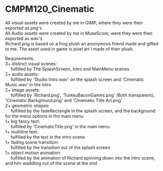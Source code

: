 # CMPM120_Cinematic
All visual assets were created by me in GIMP, where they were then exported as png's <br />
All Audio assets were created by me in MuseScore, were they were then exported as wav's <br />
Richard.png is based on a frog plush an anonymous friend made and gifted to me. The asset used in game is pixel art I made of their plush.
<br />

Requirements: <br />
3+ distinct visual scenes: <br />
&emsp; fulfilled by The SplashScreen, Intro and MainMenu scenes <br />
2+ audio assets: <br />
&emsp; fulfilled by 'Studio Intro.wav' on the splash screen and 'Cinematic Music.wav' in the intro <br />
2+ image assets: <br />
&emsp; fulfilled by 'Richard.png', 'TurkeuBaconGames.png' (Both transparent), 'Cinematic Background.png' and 'Cinematic Title Art.png' <br />
2+ geometric shapes: <br />
&emsp; fulfilled by the fadeRectangle in the splash screen, and the background for the menu options in the main menu <br />
1+ big fancy text: <br />
&emsp; fulfilled by 'CinematicTitle.png' in the main menu <br />
1+ multiline text: <br />
&emsp; fulfilled by the text in the intro scene <br />
1+ fading scene transition: <br />
&emsp; fulfilled by the transition out of the splash screen <br />
1+ object motion animation: <br />
&emsp; fulfilled by the animation of Richard spinning down into the intro scene, and him waddling out of the scene at the end <br />
